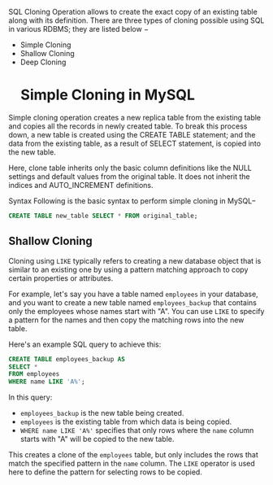 SQL Cloning Operation allows to create the exact copy of an existing table along with its definition. There are three types of cloning possible using SQL in various RDBMS; they are listed below −

- Simple Cloning
- Shallow Cloning
- Deep Cloning
  # Simple Cloning in MySQL



Simple cloning operation creates a new replica table from the existing table and copies all the records in newly created table. To break this process down, a new table is created using the CREATE TABLE statement; and the data from the existing table, as a result of SELECT statement, is copied into the new table.

Here, clone table inherits only the basic column definitions like the NULL settings and default values from the original table. It does not inherit the indices and AUTO_INCREMENT definitions.

Syntax
Following is the basic syntax to perform simple cloning in MySQL−

```SQL
CREATE TABLE new_table SELECT * FROM original_table;
```
## Shallow Cloning 
Cloning using `LIKE` typically refers to creating a new database object that is similar to an existing one by using a pattern matching approach to copy certain properties or attributes.

For example, let's say you have a table named `employees` in your database, and you want to create a new table named `employees_backup` that contains only the employees whose names start with "A". You can use `LIKE` to specify a pattern for the names and then copy the matching rows into the new table.

Here's an example SQL query to achieve this:

```sql
CREATE TABLE employees_backup AS
SELECT *
FROM employees
WHERE name LIKE 'A%';
```

In this query:
- `employees_backup` is the new table being created.
- `employees` is the existing table from which data is being copied.
- `WHERE name LIKE 'A%'` specifies that only rows where the `name` column starts with "A" will be copied to the new table.

This creates a clone of the `employees` table, but only includes the rows that match the specified pattern in the `name` column. The `LIKE` operator is used here to define the pattern for selecting rows to be copied.

